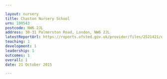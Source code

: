 ```yaml
---

layout: nursery
title: Chaston Nursery School
urn: 100543
postcode: NW6 2JL
address: 30-31 Palmerston Road, London, NW6 2JL
latestReportUrl: https://reports.ofsted.gov.uk/provider/files/2521421/urn/100543.pdf
teaching: 1
development: 1
leadership: 1
outcomes: 1
overall: 1
date: 21 October 2015

---
```

